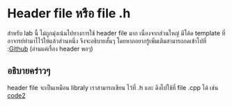 # Header file หรือ file .h 

สำหรับ lab นี้ ไม่ถูกมุ่งเน้นไปทางการใช้ header file มาก เนื่องจากส่วนใหญ่ มีโค้ด template ที่อาจารย์ทำมาไไว้ให้แล้วส่วนหนึ่ง จึงจะอธิบายสั้นๆ โดยหากอยากรู้เพิ่มเติมสามารถกดเข้าไปที่ :[Github](https://github.com/Saifa36622/FIBO_LAB/blob/main/exlain_lab3/explain_basic_header_and_class.md) (อ่านแค่เรื่อง header พอๆ)

## อธิบายคร่าวๆ 

header file จะเป็นเหมือน libraly เราสามารถเขียน ไว้ที่ .h และ ดึงไปใช้ที่ file .cpp ได้
เช่น 
[code2](https://media.discordapp.net/attachments/784804366904590388/1073929895996051467/image.png)